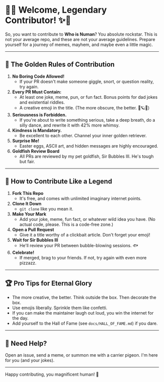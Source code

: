 # 🎉✨ Welcome, Legendary Contributor! ✨🎉

So, you want to contribute to **Who is Numan**? You absolute rockstar. This is not your average repo, and these are not your average guidelines. Prepare yourself for a journey of memes, mayhem, and maybe even a little magic.

---

## 🦄 The Golden Rules of Contribution

1. **No Boring Code Allowed!**
   - If your PR doesn't make someone giggle, snort, or question reality, try again.
2. **Every PR Must Contain:**
   - At least one joke, meme, pun, or fun fact. Bonus points for dad jokes and existential riddles.
   - A creative emoji in the title. (The more obscure, the better. 🦑🪐🦕)
3. **Seriousness is Forbidden.**
   - If you're about to write something serious, take a deep breath, do a silly dance, and rewrite it with 42% more whimsy.
4. **Kindness is Mandatory.**
   - Be excellent to each other. Channel your inner golden retriever.
5. **Surprise Me!**
   - Easter eggs, ASCII art, and hidden messages are highly encouraged.
6. **Goldfish Review Board**
   - All PRs are reviewed by my pet goldfish, Sir Bubbles III. He's tough but fair.

---

## 🚀 How to Contribute Like a Legend

1. **Fork This Repo**
   - It's free, and comes with unlimited imaginary internet points.
2. **Clone It Down**
   - `git clone` like you mean it.
3. **Make Your Mark**
   - Add your joke, meme, fun fact, or whatever wild idea you have. (No actual code, please. This is a code-free zone.)
4. **Open a Pull Request**
   - Give it a title worthy of a clickbait article. Don't forget your emoji!
5. **Wait for Sir Bubbles III**
   - He'll review your PR between bubble-blowing sessions. 🐟
6. **Celebrate!**
   - If merged, brag to your friends. If not, try again with even more pizzazz.

---

## 🏆 Pro Tips for Eternal Glory

- The more creative, the better. Think outside the box. Then decorate the box.
- Use emojis liberally. Sprinkle them like confetti.
- If you can make the maintainer laugh out loud, you win the internet for the day.
- Add yourself to the Hall of Fame (see `docs/HALL_OF_FAME.md`) if you dare.

---

## 💌 Need Help?

Open an issue, send a meme, or summon me with a carrier pigeon. I'm here for you (and your jokes).

---

Happy contributing, you magnificent human! 🚀 